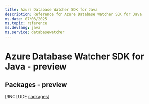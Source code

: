 ```yaml
---
title: Azure Database Watcher SDK for Java
description: Reference for Azure Database Watcher SDK for Java
ms.date: 07/03/2025
ms.topic: reference
ms.devlang: java
ms.service: databasewatcher
---
```

# Azure Database Watcher SDK for Java - preview
## Packages - preview
[!INCLUDE [packages](database-watcher-index.md)]